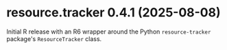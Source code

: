 # resource.tracker 0.4.1 (2025-08-08)

Initial R release with an R6 wrapper around the Python `resource-tracker`
package's `ResourceTracker` class.
